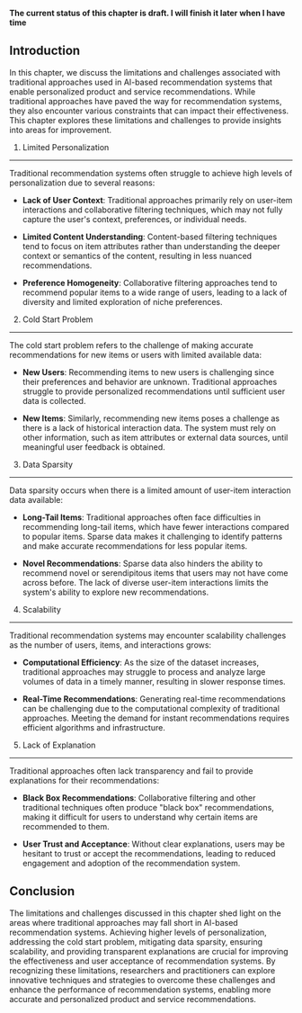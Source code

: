 **The current status of this chapter is draft. I will finish it later when I have time**

Introduction
------------

In this chapter, we discuss the limitations and challenges associated with traditional approaches used in AI-based recommendation systems that enable personalized product and service recommendations. While traditional approaches have paved the way for recommendation systems, they also encounter various constraints that can impact their effectiveness. This chapter explores these limitations and challenges to provide insights into areas for improvement.

1. Limited Personalization
--------------------------

Traditional recommendation systems often struggle to achieve high levels of personalization due to several reasons:

* **Lack of User Context**: Traditional approaches primarily rely on user-item interactions and collaborative filtering techniques, which may not fully capture the user's context, preferences, or individual needs.

* **Limited Content Understanding**: Content-based filtering techniques tend to focus on item attributes rather than understanding the deeper context or semantics of the content, resulting in less nuanced recommendations.

* **Preference Homogeneity**: Collaborative filtering approaches tend to recommend popular items to a wide range of users, leading to a lack of diversity and limited exploration of niche preferences.

2. Cold Start Problem
---------------------

The cold start problem refers to the challenge of making accurate recommendations for new items or users with limited available data:

* **New Users**: Recommending items to new users is challenging since their preferences and behavior are unknown. Traditional approaches struggle to provide personalized recommendations until sufficient user data is collected.

* **New Items**: Similarly, recommending new items poses a challenge as there is a lack of historical interaction data. The system must rely on other information, such as item attributes or external data sources, until meaningful user feedback is obtained.

3. Data Sparsity
----------------

Data sparsity occurs when there is a limited amount of user-item interaction data available:

* **Long-Tail Items**: Traditional approaches often face difficulties in recommending long-tail items, which have fewer interactions compared to popular items. Sparse data makes it challenging to identify patterns and make accurate recommendations for less popular items.

* **Novel Recommendations**: Sparse data also hinders the ability to recommend novel or serendipitous items that users may not have come across before. The lack of diverse user-item interactions limits the system's ability to explore new recommendations.

4. Scalability
--------------

Traditional recommendation systems may encounter scalability challenges as the number of users, items, and interactions grows:

* **Computational Efficiency**: As the size of the dataset increases, traditional approaches may struggle to process and analyze large volumes of data in a timely manner, resulting in slower response times.

* **Real-Time Recommendations**: Generating real-time recommendations can be challenging due to the computational complexity of traditional approaches. Meeting the demand for instant recommendations requires efficient algorithms and infrastructure.

5. Lack of Explanation
----------------------

Traditional approaches often lack transparency and fail to provide explanations for their recommendations:

* **Black Box Recommendations**: Collaborative filtering and other traditional techniques often produce "black box" recommendations, making it difficult for users to understand why certain items are recommended to them.

* **User Trust and Acceptance**: Without clear explanations, users may be hesitant to trust or accept the recommendations, leading to reduced engagement and adoption of the recommendation system.

Conclusion
----------

The limitations and challenges discussed in this chapter shed light on the areas where traditional approaches may fall short in AI-based recommendation systems. Achieving higher levels of personalization, addressing the cold start problem, mitigating data sparsity, ensuring scalability, and providing transparent explanations are crucial for improving the effectiveness and user acceptance of recommendation systems. By recognizing these limitations, researchers and practitioners can explore innovative techniques and strategies to overcome these challenges and enhance the performance of recommendation systems, enabling more accurate and personalized product and service recommendations.
